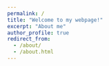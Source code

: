 ```yaml
---
permalink: /
title: "Welcome to my webpage!"
excerpt: "About me"
author_profile: true
redirect_from: 
  - /about/
  - /about.html
---
```



